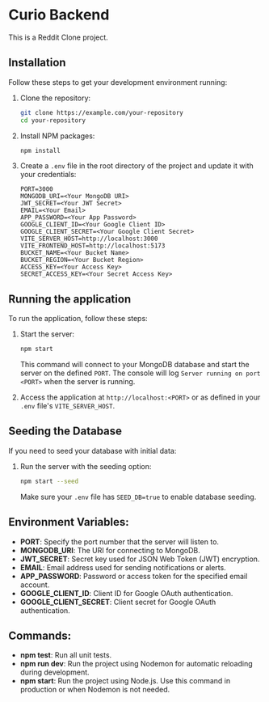 # Curio Backend

This is a Reddit Clone project.

## Installation

Follow these steps to get your development environment running:

1. Clone the repository:

   ````bash
   git clone https://example.com/your-repository
   cd your-repository
   ````

2. Install NPM packages:

   ````bash
   npm install
   
   ````

4. Create a `.env` file in the root directory of the project and update it with your credentials:
   ```plaintext
   PORT=3000
   MONGODB_URI=<Your MongoDB URI>
   JWT_SECRET=<Your JWT Secret>
   EMAIL=<Your Email>
   APP_PASSWORD=<Your App Password>
   GOOGLE_CLIENT_ID=<Your Google Client ID>
   GOOGLE_CLIENT_SECRET=<Your Google Client Secret>
   VITE_SERVER_HOST=http://localhost:3000
   VITE_FRONTEND_HOST=http://localhost:5173
   BUCKET_NAME=<Your Bucket Name>
   BUCKET_REGION=<Your Bucket Region>
   ACCESS_KEY=<Your Access Key>
   SECRET_ACCESS_KEY=<Your Secret Access Key>
   ```

## Running the application

To run the application, follow these steps:

1. Start the server:
   ```bash
   npm start
   ```

   This command will connect to your MongoDB database and start the server on the defined `PORT`. The console will log `Server running on port <PORT>` when the server is running.

2. Access the application at `http://localhost:<PORT>` or as defined in your `.env` file's `VITE_SERVER_HOST`.

## Seeding the Database

If you need to seed your database with initial data:

1. Run the server with the seeding option:
   ```bash
   npm start --seed
   ```

   Make sure your `.env` file has `SEED_DB=true` to enable database seeding.


## Environment Variables:
- **PORT**: Specify the port number that the server will listen to.
- **MONGODB_URI**: The URI for connecting to MongoDB.
- **JWT_SECRET**: Secret key used for JSON Web Token (JWT) encryption.
- **EMAIL**: Email address used for sending notifications or alerts.
- **APP_PASSWORD**: Password or access token for the specified email account.
- **GOOGLE_CLIENT_ID**: Client ID for Google OAuth authentication.
- **GOOGLE_CLIENT_SECRET**: Client secret for Google OAuth authentication.

## Commands:
- **npm test**: Run all unit tests.
- **npm run dev**: Run the project using Nodemon for automatic reloading during development.
- **npm start**: Run the project using Node.js. Use this command in production or when Nodemon is not needed.
